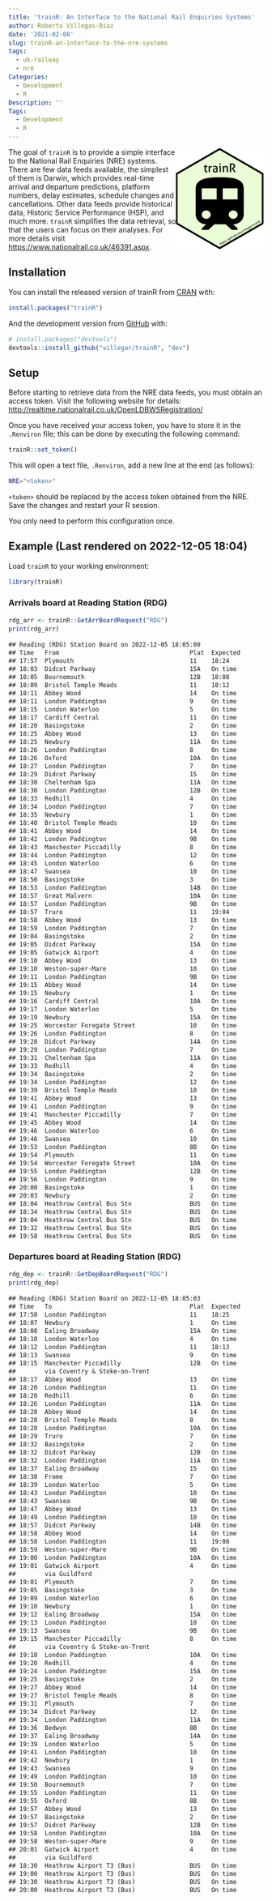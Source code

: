 ```yaml
---
title: 'trainR: An Interface to the National Rail Enquiries Systems'
author: Roberto Villegas-Diaz
date: '2021-02-08'
slug: trainR-an-interface-to-the-nre-systems
tags:
  - uk-railway
  - nre
Categories:
  - Development
  - R
Description: ''
Tags:
  - Development
  - R
---
```


<img src="https://raw.githubusercontent.com/villegar/trainR/main/inst/images/logo.png" alt="logo" align="right" height=200px/>

The goal of `trainR` is to provide a simple interface to the 
National Rail Enquiries (NRE) systems. There are few data feeds 
available, the simplest of them is Darwin, which provides real-time 
arrival and departure predictions, platform numbers, delay estimates, 
schedule changes and cancellations. Other data feeds provide historical 
data, Historic Service Performance (HSP), and much more. `trainR` 
simplifies the data retrieval, so that the users can focus on their 
analyses. For more details visit 
https://www.nationalrail.co.uk/46391.aspx.

## Installation

You can install the released version of trainR from [CRAN](https://CRAN.R-project.org) with:

``` r
install.packages("trainR")
```

And the development version from [GitHub](https://github.com/) with:

``` r
# install.packages("devtools")
devtools::install_github("villegar/trainR", "dev")
```

## Setup
Before starting to retrieve data from the NRE data feeds, you must obtain an access token. 
Visit the following website for details: http://realtime.nationalrail.co.uk/OpenLDBWSRegistration/

Once you have received your access token, you have to store it in the `.Renviron` file; this can be 
done by executing the following command:


```r
trainR::set_token()
```

This will open a text file, `.Renviron`, add a new line at the end (as follows):

```bash
NRE="<token>"
```

`<token>` should be replaced by the access token obtained from the NRE. Save the changes and restart 
your R session.

You only need to perform this configuration once.

## Example (Last rendered on 2022-12-05 18:04)

Load `trainR` to your working environment:

```r
library(trainR)
```

### Arrivals board at Reading Station (RDG)


```r
rdg_arr <- trainR::GetArrBoardRequest("RDG")
print(rdg_arr)
```

```
## Reading (RDG) Station Board on 2022-12-05 18:05:00
## Time   From                                    Plat  Expected
## 17:57  Plymouth                                11    18:24
## 18:03  Didcot Parkway                          15A   On time
## 18:05  Bournemouth                             12B   18:08
## 18:09  Bristol Temple Meads                    11    18:12
## 18:11  Abbey Wood                              14    On time
## 18:11  London Paddington                       9     On time
## 18:15  London Waterloo                         5     On time
## 18:17  Cardiff Central                         11    On time
## 18:20  Basingstoke                             2     On time
## 18:25  Abbey Wood                              13    On time
## 18:25  Newbury                                 11A   On time
## 18:26  London Paddington                       8     On time
## 18:26  Oxford                                  10A   On time
## 18:27  London Paddington                       7     On time
## 18:29  Didcot Parkway                          15    On time
## 18:30  Cheltenham Spa                          11A   On time
## 18:30  London Paddington                       12B   On time
## 18:33  Redhill                                 4     On time
## 18:34  London Paddington                       7     On time
## 18:35  Newbury                                 1     On time
## 18:40  Bristol Temple Meads                    10    On time
## 18:41  Abbey Wood                              14    On time
## 18:42  London Paddington                       9B    On time
## 18:43  Manchester Piccadilly                   8     On time
## 18:44  London Paddington                       12    On time
## 18:45  London Waterloo                         6     On time
## 18:47  Swansea                                 10    On time
## 18:50  Basingstoke                             3     On time
## 18:53  London Paddington                       14B   On time
## 18:57  Great Malvern                           10A   On time
## 18:57  London Paddington                       9B    On time
## 18:57  Truro                                   11    19:04
## 18:58  Abbey Wood                              13    On time
## 18:59  London Paddington                       7     On time
## 19:04  Basingstoke                             2     On time
## 19:05  Didcot Parkway                          15A   On time
## 19:05  Gatwick Airport                         4     On time
## 19:10  Abbey Wood                              13    On time
## 19:10  Weston-super-Mare                       10    On time
## 19:11  London Paddington                       9B    On time
## 19:15  Abbey Wood                              14    On time
## 19:15  Newbury                                 1     On time
## 19:16  Cardiff Central                         10A   On time
## 19:17  London Waterloo                         5     On time
## 19:19  Newbury                                 15A   On time
## 19:25  Worcester Foregate Street               10    On time
## 19:26  London Paddington                       8     On time
## 19:28  Didcot Parkway                          14A   On time
## 19:29  London Paddington                       7     On time
## 19:31  Cheltenham Spa                          11A   On time
## 19:33  Redhill                                 4     On time
## 19:34  Basingstoke                             2     On time
## 19:34  London Paddington                       12    On time
## 19:39  Bristol Temple Meads                    10    On time
## 19:41  Abbey Wood                              13    On time
## 19:41  London Paddington                       9     On time
## 19:41  Manchester Piccadilly                   7     On time
## 19:45  Abbey Wood                              14    On time
## 19:46  London Waterloo                         6     On time
## 19:46  Swansea                                 10    On time
## 19:53  London Paddington                       8B    On time
## 19:54  Plymouth                                11    On time
## 19:54  Worcester Foregate Street               10A   On time
## 19:55  London Paddington                       12B   On time
## 19:56  London Paddington                       9     On time
## 20:00  Basingstoke                             1     On time
## 20:03  Newbury                                 2     On time
## 18:04  Heathrow Central Bus Stn                BUS   On time
## 18:34  Heathrow Central Bus Stn                BUS   On time
## 19:04  Heathrow Central Bus Stn                BUS   On time
## 19:32  Heathrow Central Bus Stn                BUS   On time
## 19:58  Heathrow Central Bus Stn                BUS   On time
```

### Departures board at Reading Station (RDG)


```r
rdg_dep <- trainR::GetDepBoardRequest("RDG")
print(rdg_dep)
```

```
## Reading (RDG) Station Board on 2022-12-05 18:05:03
## Time   To                                      Plat  Expected
## 17:58  London Paddington                       11    18:25
## 18:07  Newbury                                 1     On time
## 18:08  Ealing Broadway                         15A   On time
## 18:10  London Waterloo                         4     On time
## 18:12  London Paddington                       11    18:13
## 18:13  Swansea                                 9     On time
## 18:15  Manchester Piccadilly                   12B   On time
##        via Coventry & Stoke-on-Trent           
## 18:17  Abbey Wood                              13    On time
## 18:20  London Paddington                       11    On time
## 18:20  Redhill                                 6     On time
## 18:26  London Paddington                       11A   On time
## 18:28  Abbey Wood                              14    On time
## 18:28  Bristol Temple Meads                    8     On time
## 18:28  London Paddington                       10A   On time
## 18:29  Truro                                   7     On time
## 18:32  Basingstoke                             2     On time
## 18:32  Didcot Parkway                          12B   On time
## 18:32  London Paddington                       11A   On time
## 18:37  Ealing Broadway                         15    On time
## 18:38  Frome                                   7     On time
## 18:39  London Waterloo                         5     On time
## 18:43  London Paddington                       10    On time
## 18:43  Swansea                                 9B    On time
## 18:47  Abbey Wood                              13    On time
## 18:49  London Paddington                       10    On time
## 18:57  Didcot Parkway                          14B   On time
## 18:58  Abbey Wood                              14    On time
## 18:58  London Paddington                       11    19:08
## 18:59  Weston-super-Mare                       9B    On time
## 19:00  London Paddington                       10A   On time
## 19:01  Gatwick Airport                         4     On time
##        via Guildford                           
## 19:01  Plymouth                                7     On time
## 19:05  Basingstoke                             3     On time
## 19:09  London Waterloo                         6     On time
## 19:10  Newbury                                 1     On time
## 19:12  Ealing Broadway                         15A   On time
## 19:13  London Paddington                       10    On time
## 19:13  Swansea                                 9B    On time
## 19:15  Manchester Piccadilly                   8     On time
##        via Coventry & Stoke-on-Trent           
## 19:18  London Paddington                       10A   On time
## 19:20  Redhill                                 4     On time
## 19:24  London Paddington                       15A   On time
## 19:25  Basingstoke                             2     On time
## 19:27  Abbey Wood                              14    On time
## 19:27  Bristol Temple Meads                    8     On time
## 19:31  Plymouth                                7     On time
## 19:34  Didcot Parkway                          12    On time
## 19:34  London Paddington                       11A   On time
## 19:36  Bedwyn                                  8B    On time
## 19:37  Ealing Broadway                         14A   On time
## 19:39  London Waterloo                         5     On time
## 19:41  London Paddington                       10    On time
## 19:42  Newbury                                 1     On time
## 19:43  Swansea                                 9     On time
## 19:49  London Paddington                       10    On time
## 19:50  Bournemouth                             7     On time
## 19:55  London Paddington                       11    On time
## 19:55  Oxford                                  8B    On time
## 19:57  Abbey Wood                              13    On time
## 19:57  Basingstoke                             2     On time
## 19:57  Didcot Parkway                          12B   On time
## 19:58  London Paddington                       10A   On time
## 19:58  Weston-super-Mare                       9     On time
## 20:01  Gatwick Airport                         4     On time
##        via Guildford                           
## 18:30  Heathrow Airport T3 (Bus)               BUS   On time
## 19:00  Heathrow Airport T3 (Bus)               BUS   On time
## 19:30  Heathrow Airport T3 (Bus)               BUS   On time
## 20:00  Heathrow Airport T3 (Bus)               BUS   On time
```
